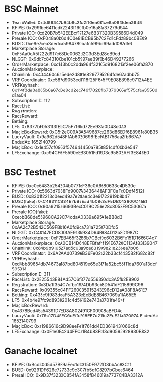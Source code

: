 # BSC Mainnet

- TeamWallet: 0x4d89347b94b8c21d2ff6ea661ce8a08f9dea3948
- KFIVE: 0x2991be6411cd52243f160fb0e16a81a37279d944
- Private ICO: 0xd20B7b542EEBcf17127e6B311320B395B6D4d049
- Presale ICO: 0xF048a0b6d4C0e81BCB95b7C2Fd1cFd289bc0BE09
- BUSD: 0xe9e7cea3dedca5984780bafc599bd69add087d56
- Marketplace Storage: 0xF5Aa0cA5f222d917c68De0062d2C3d3Ed28eB9cd
- NLGGT: 0x9db7c843100be101cb5997aeB9f0b46D49277266
- OrderMarketplace: 0xc143b0c2dda964f32165d9168216f2ee06fa2870
- AuctionMarketplace: 
- Chainlink: 0x404460c6a5ede2d891e8297795264fde62adbb75
- VRF Coordinator: 0xc587d9053cd1118f25F645F9E08BB98c9712A4EE
- VRFKeyhash: 0x114f3da0a805b6a67d6e9cd2ec746f7028f1b7376365af575cfea3550dd1aa04
- SubscriptionID: 112
- RaceList: 
- Registration: 
- RaceReward: 
- Bething: 
- LF5: 0x8377bF0531f3fEbC75F7f6bd72Ee931a0D48c0A3
- MagicBoxReward: 0xC5f2eC09A3A549687ce263d86EDf6E8961e80B35
- LuckyVault: 0x9a962d548FfAb6020698fEcFAB1756aa2fb667A7   EndedAt: 1652140799
- MagicBox: 0x1e457cf0953f574644450a7858851cdf00b3e547
- LF5Exchange: 0xc94CF6F5590eEB3051Fd19D3c95802AFf3E846E0

# BSC Testnet

- KFIVE: 0xc0c6483b254204b0771eF36c0A6680633c4D530e
- Private ICO: 0x5663d7988Fd9007A3436448AF3FCaFc0Ddf45121
- BUSD: 0x8301f2213c0eed49a7e28ae4c3e91722919b8b47
- BUSD(fake): 0xC48311CB34E7bB5Ead4b08e3dF5DB043600C45Bf
- Presale ICO: 0x90a9215a6693BecC019C256e28c8058F9C53067a
- Presale ICO(fake): 0xebbB68de55968CA29C74cdaAD339a695A1eBB8d3
- Marketplace Storage: 0xAA2c72B542C569FBb16A0fd9ca731a725070Dfd5
- NLGGT: 0xC48147ECD800fAE913b934D64B984D12b8Df987C
- OrderMarketplace: 0xF7EB465f3286b7CBcf0c6032B6Fe151D1666C4c7
- AuctionMarketplace: 0xA0CB14D648EFBfaf4f191E6720C113Af83139047
- Chainlink: 0x84b9b910527ad5c03a9ca831909e21e236ea7b06
- VRF Coordinator: 0x6A2AAd07396B36Fe02a22b33cf443582f682c82f
- VRFKeyhash: 0xd4bb89654db74673a187bd804519e65e3f71a52bc55f11da7601a13dcf505314
- SubscriptionID: 311
- RaceList: 0x2E25543E84Ad57C6f377d556350dc3A5fb2E8902
- Registration: 0x3Da1f354C7cfbc1974Db93cb8D541dF215899C96
- RaceReward: 0x09355cC4FF260035915243E96cD12aA08F8A61E7
- Bething: 0x433c9f983deaF5A323eEcBdE8B467069a11A65E5
- LF5: 0x4b4e97fc9d8938201c4d56192e743a0701fa494f
- MagicBoxReward: 0x4378Bcd45a54391D7ED8A802491CF009C8aBFD4d
- LuckyVault: 0x79c17D49EC6cEffd918EE7d216c2EcE2fa570974   EndedAt: 1652140799
- MagicBox: 0xa1986616c9D98eeFe1f761dd4DD3619431066c8d
- LF5Exchange: 0x0E1e0E42d4FFCa1B4b83Fb13d90595928930BB32

# Ganache localnet

- KFIVE: 0xBcd30d5d57BF9aEec1d33150F972fD3bbAc83C1f
- BUSD: 0x9291DF626e72733c9c3C7fb5dfC8297bCbee6464
- Presal ICO: 0x9D37f3230C854fA3458fB46019a7737C4BA3312A
